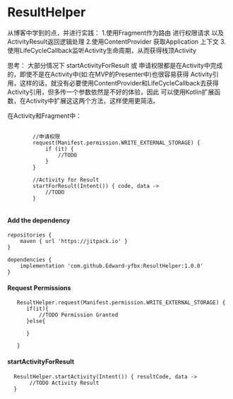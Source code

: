 # ResultHelper

从博客中学到的点，并进行实践：
1.使用Fragment作为路由 进行权限请求 以及ActivityResult返回逻辑处理
2.使用ContentProvider 获取Application 上下文
3.使用LifeCycleCallback监听Activity生命周期，从而获得栈顶Activity

思考：
大部分情况下 startActivityForResult 或 申请权限都是在Activity中完成的，即使不是在Activity中(如:在MVP的Presenter中)也很容易获得
Activity引用，这样的话，就没有必要使用ContentProvider和LifeCycleCallback去获得Activity引用，但多传一个参数依然是不好的体验，因此
可以使用Kotlin扩展函数，在Activity中扩展这这两个方法，这样使用更简洁。

在Activity和Fragment中：

```

        //申请权限
        request(Manifest.permission.WRITE_EXTERNAL_STORAGE) {
            if (it) {
                //TODO
            }
        }

        //Activity for Result
        startForResult(Intent()) { code, data ->
            //TODO
        }


```





#### Add the dependency
```
repositories {
	maven { url 'https://jitpack.io' }
}
```

```
dependencies {
	implementation 'com.github.Edward-yfbx:ResultHelper:1.0.0'
}
```

#### Request Permissions
```
   ResultHelper.request(Manifest.permission.WRITE_EXTERNAL_STORAGE) {
      if(it){
          //TODO Permission Granted
      }else{

      }

   }

```

#### startActivityForResult
```
  ResultHelper.startActivity(Intent()) { resultCode, data ->
       //TODO Activity Result
  }
```
